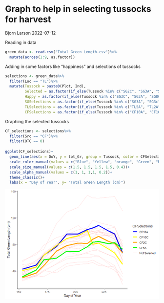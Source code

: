 Graph to help in selecting tussocks for harvest
================
Bjorn Larson
2022-07-12

Reading in data

``` r
green_data <- read.csv("Total Green Length.csv")%>%
  mutate(across(1:9, as.factor))
```

Adding in some factors like “happiness” and selections of tussocks

``` r
selections <- green_data%>%
  filter(Loc == "TL")%>%
  mutate(Tussock = paste0(Plot, Ind),
         Selected = as.factor(if_else(Tussock %in% c("SG2C", "SG3A", "SG14B"), "Yes", "No")),
         Happy = as.factor(if_else(Tussock %in% c("SG3C", "SG3A", "SG8C", "SG8B", "SG10A", "SG10C", "SG11A", "SG11B", "SG11C", "SG14A", "SG14B"), "Happy", "Sad")),
         SGSelections = as.factor(if_else(Tussock %in% c("SG3A", "SG3c", "SG11A", "SG11B", "SG11C", "SG14A", "SG14B", "SG10A", "SG10C", "SG8B", "SG8C"), Tussock, "Not Selected")),
         TLSelections = as.factor(if_else(Tussock %in% c("TL5A", "TL2A", "TL2B", "TL8A", "TL8C", "TL17A", "TL17C", "TL19A", "TL19C"), Tussock, "Not Selected")),
         CFSelections = as.factor(if_else(Tussock %in% c("CF10A", "CF10C", "CF2C", "CF5A"), Tussock, "Not Selected")))
```

Graphing the selected tussocks

``` r
CF_selections <- selections%>%
  filter(Src == "CF")%>%
  filter(OTC == 0)

ggplot(CF_selections)+
  geom_line(aes(x = DoY, y = tot_Gr, group = Tussock, color = CFSelections, size = CFSelections, alpha = CFSelections))+
  scale_color_manual(values = c("Blue", "Yellow", "orange", "Green", "Red"))+
  scale_size_manual(values = c(1.5, 1.5, 1.5, 1.5, 0.4))+
  scale_alpha_manual(values = c(1, 1, 1,1, 0.2))+
  theme_classic()+
  labs(x = "Day of Year", y= "Total Green Length (cm)")
```

![](harvest_choices_files/figure-gfm/unnamed-chunk-3-1.png)<!-- -->
